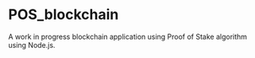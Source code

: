 # POS_blockchain
A work in progress blockchain application using Proof of Stake algorithm using Node.js.
